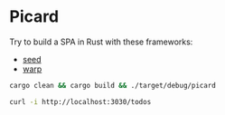 # Picard

Try to build a SPA in Rust with these frameworks:

- [seed](https://seed-rs.org/)
- [warp](https://github.com/seanmonstar/warp)

```bash
cargo clean && cargo build && ./target/debug/picard
```

```bash
curl -i http://localhost:3030/todos
```
